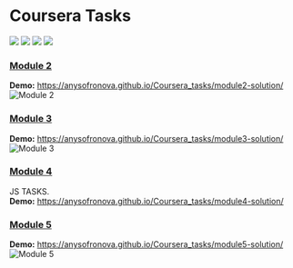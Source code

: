 <h1>Coursera Tasks</h1>
<div>
    <img src="https://img.shields.io/badge/html5-%23323330.svg?style=for-the-badge&logo=html5&logoColor=white">
    <img src="https://img.shields.io/badge/SASS-323330.svg?style=for-the-badge&logo=SASS&logoColor=white">
    <img src="https://img.shields.io/badge/javascript-%23323330.svg?style=for-the-badge&logo=javascript&logoColor=white">
  <img src="https://img.shields.io/badge/bootstrap-%23323330.svg?style=for-the-badge&logo=bootstrap&logoColor=white">
</div> 

### [Module 2](https://github.com/jhu-ep-coursera/fullstack-course4/blob/master/assignments/assignment2/Assignment-2.md)  
**Demo:** https://anysofronova.github.io/Coursera_tasks/module2-solution/  
![Module 2](https://i.postimg.cc/tTmm1m4c/2022-03-21-08-23-09.png)

### [Module 3](https://github.com/jhu-ep-coursera/fullstack-course4/blob/master/assignments/assignment3/Assignment-3.md)  
**Demo:** https://anysofronova.github.io/Coursera_tasks/module3-solution/  
![Module 3](https://i.postimg.cc/9F2NDTmC/2022-03-21-08-30-11.png)

### [Module 4](https://github.com/jhu-ep-coursera/fullstack-course4/blob/master/assignments/assignment4/Assignment-4.md)  
JS TASKS.  
**Demo:** https://anysofronova.github.io/Coursera_tasks/module4-solution/

### [Module 5](https://github.com/jhu-ep-coursera/fullstack-course4/blob/master/assignments/assignment5/Assignment-5.md)  
**Demo:** https://anysofronova.github.io/Coursera_tasks/module5-solution/
![Module 5](https://i.postimg.cc/zf5kfQ51/2022-03-23-13-52-51.png)
